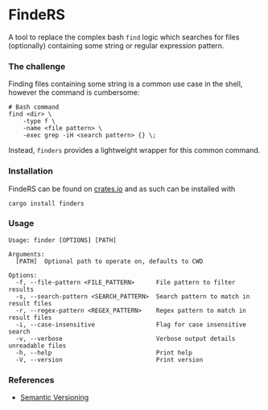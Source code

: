 # FindeRS
A tool to replace the complex bash `find` logic which searches for files (optionally) containing some string or regular expression pattern.

### The challenge
Finding files containing some string is a common use case in the shell, however the command is cumbersome:
```shell
# Bash command
find <dir> \
    -type f \
    -name <file pattern> \
    -exec grep -iH <search pattern> {} \;
```

Instead, `finders` provides a lightweight wrapper for this common command.

### Installation
FindeRS can be found on [crates.io][finders_crate] and as such can be installed with
```shell
cargo install finders
```

### Usage
```shell
Usage: finder [OPTIONS] [PATH]

Arguments:
  [PATH]  Optional path to operate on, defaults to CWD

Options:
  -f, --file-pattern <FILE_PATTERN>      File pattern to filter results
  -s, --search-pattern <SEARCH_PATTERN>  Search pattern to match in result files
  -r, --regex-pattern <REGEX_PATTERN>    Regex pattern to match in result files
  -i, --case-insensitive                 Flag for case insensitive search
  -v, --verbose                          Verbose output details unreadable files
  -h, --help                             Print help
  -V, --version                          Print version
```

### References
 - [Semantic Versioning][sem_ver]


[finders_crate]: https://crates.io/crates/finders
[sem_ver]: https://doc.rust-lang.org/cargo/reference/semver.html
